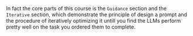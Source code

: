 In fact the core parts of this course is the `Guidance` section and the `Iterative` section, which demonstrate the principle of design a prompt and the procedure of iteratively optimizing it untill you find the LLMs perform pretty well on the task you ordered them to complete.
